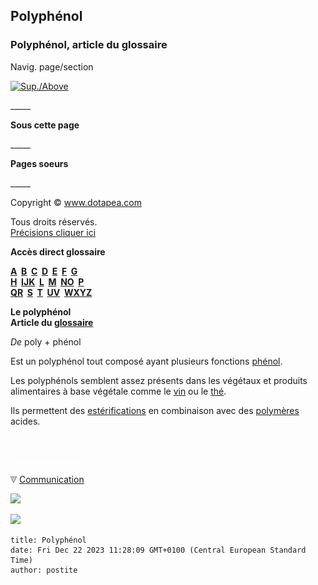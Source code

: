 ## Polyphénol
### Polyphénol, article du glossaire
 Navig. page/section

[![Sup./Above](_derived/up_cmp_themenoir010_up.gif)](p.html)

\_\_\_\_\_

**Sous cette page**

\_\_\_\_\_

**Pages soeurs**

\_\_\_\_\_

Copyright © www.dotapea.com

Tous droits réservés.  
[Précisions cliquer ici](droitscopie.html)

**Accès direct glossaire**

**[A](a.html)  [B](b.html)  [C](c.html)  [D](d.html)  [E](e.html)  [F](f.html)  [G](g.html)  
[H](h.html)  [IJK](ijk.html)  [L](l.html)  [M](m.html)  [NO](no.html)  [P](p.html)  
[QR](qr.html)  [S](s.html)  [T](t.html)  [UV](uv.html)  [WXYZ](wxyz.html)**

**Le polyphénol  
Article du [glossaire](glossaire.html)**

_De_ poly + phénol

Est un polyphénol tout composé ayant plusieurs fonctions [phénol](phenol.html).

Les polyphénols semblent assez présents dans les végétaux et produits alimentaires à base végétale comme le [vin](vin.html) ou le [thé](encresdiverses.html#lethe).

Ils permettent des [estérifications](saponification.html#lesterification) en combinaison avec des [polymères](polyphenol.html#copolymeres) acides.



 

 ![](images/transparent122x1.gif)

![](images/flechebas.gif) [Communication](http://www.artrealite.com/annonceurs.htm) 

[![](https://cbonvin.fr/sites/regie.artrealite.com/visuels/campagne1.png)](index-2.html#20131014)

![](https://cbonvin.fr/sites/regie.artrealite.com/visuels/campagne2.png)
```
title: Polyphénol
date: Fri Dec 22 2023 11:28:09 GMT+0100 (Central European Standard Time)
author: postite
```
